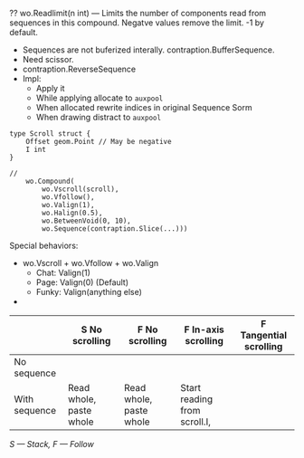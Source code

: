 ?? wo.Readlimit(n int) — Limits the number of components read from sequences in this compound. Negatve values remove the limit. -1 by default.

- Sequences are not buferized interally. contraption.BufferSequence.
- Need scissor.
- contraption.ReverseSequence
- Impl:
	- Apply it
	- While applying allocate to `auxpool`
	- When allocated rewrite indices in original Sequence Sorm
	- When drawing distract to `auxpool`

```
type Scroll struct {
	Offset geom.Point // May be negative
	I int
}

// 
	wo.Compound(
		wo.Vscroll(scroll),
		wo.Vfollow(),
		wo.Valign(1),
		wo.Halign(0.5),
		wo.BetweenVoid(0, 10),
		wo.Sequence(contraption.Slice(...)))
```

Special behaviors:
- wo.Vscroll + wo.Vfollow + wo.Valign
	- Chat: Valign(1)
	- Page: Valign(0) (Default)
	- Funky: Valign(anything else)
- 

|               | S No scrolling          | F No scrolling          | F In-axis scrolling          | F Tangential scrolling |
| ------------- | ----------------------- | ----------------------- | ---------------------------- | ---------------------- |
| No sequence   |                         |                         |                              |                        |
| With sequence | Read whole, paste whole | Read whole, paste whole | Start reading from scroll.I, |                        |
*S — Stack, F — Follow*